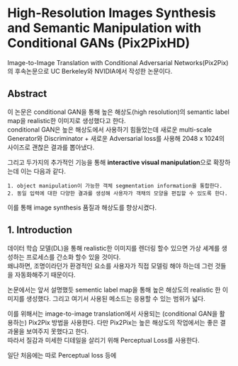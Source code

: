 # High-Resolution Images Synthesis and Semantic Manipulation with Conditional GANs (Pix2PixHD)  

Image-to-Image Translation with Conditional Adversarial Networks(Pix2Pix)의 후속논문으로 UC Berkeley와 NVIDIA에서 작성한 논문이다.  

## Abstract  

이 논문은 conditional GAN을 통해 높은 해상도(high resolution)의 semantic label map을 realistic한 이미지로 생성했다고 한다.  
conditional GAN은 높은 해상도에서 사용하기 힘들었는데 새로운 multi-scale Generator와 Discriminator + 새로운 Adversarial loss를 사용해 2048 x 1024의 사이즈로 괜찮은 결과를 뽑아냈다.  

그리고 두가지의 추가적인 기능을 통해 **interactive visual manipulation**으로 확장하는데 이는 다음과 같다.  

    1. object manipulation이 가능한 객체 segmentation information을 통합한다.  
    2. 동일 입력에 대한 다양한 결과를 생성해 사용자가 객채의 모양을 편집할 수 있도록 한다.  

이를 통해 image synthesis 품질과 해상도를 향상시켰다.  

## 1. Introduction  

데이터 학습 모델(DL)을 통해 realistic한 이미지를 렌더링 할수 있으면 가상 셰계를 생성하는 프로세스를 간소화 할수 있을 것이다.  
왜냐하면, 조명이라던가 환경적인 요소를 사용자가 직접 모델링 해야 하는데 그런 것들을 자동화해주기 때문이다.  

논문에서는 앞서 설명했듯 sementic label map을 통해 높은 해상도의 realistic 한 이미지를 생성했다. 그리고 여기서 사용된 메소드는 응용할 수 있는 범위가 넓다.  

이를 위해서는 image-to-image translation에서 사용되는 (conditional GAN을 활용하는) Pix2Pix 방법을 사용한다. 다만 Pix2Pix는 높은 해상도의 작업에서는 좋은 결과물을 보여주지 못했다고 한다.  
따라서 질감과 미세한 디테일을 살리기 위해 Perceptual Loss를 사용한다.

일단 처음에는 따로 Perceptual loss 등에 